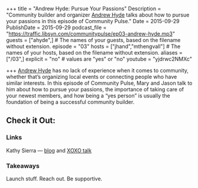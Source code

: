 +++
title = "Andrew Hyde: Pursue Your Passions"
Description = "Community builder and organizer [Andrew Hyde](https://twitter.com/andrewhyde) talks about how to pursue your passions in this episode of Community Pulse."
Date = 2015-09-29
PublishDate = 2015-09-29
podcast_file = "https://traffic.libsyn.com/communitypulse/ep03-andrew-hyde.mp3"
guests = ["ahyde",] # The names of your guests, based on the filename without extension.
episode = "03"
hosts = ["jhand","mthengvall"] # The names of your hosts, based on the filename without extension.
aliases = ["/03",]
explicit = "no" # values are "yes" or "no"
youtube = "yjdrwc2NMXc"

+++
[Andrew Hyde](https://twitter.com/andrewhyde) has no lack of experience when it comes to community, whether that’s organizing local events or connecting people who have similar interests. In this episode of Community Pulse, Mary and Jason talk to him about how to pursue your passions, the importance of taking care of your newest members, and how being a “yes person” is usually the foundation of being a successful community builder.

<h2>Check it Out:</h2>
<h3>Links</h3>

Kathy Sierra — [blog](https://headrush.typepad.com/) and [XOXO talk](https://www.youtube.com/watch?v=Gyv-l0MWRQI)

<h3>Takeaways</h3>

Launch stuff. Reach out. Be supportive.
